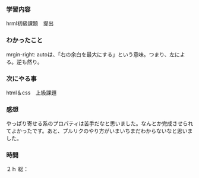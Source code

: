 ### 学習内容
hrml初級課題　提出
### わかったこと
mrgin-right: autoは、「右の余白を最大にする」という意味。つまり、左による。逆も然り。
### 次にやる事
html＆css　上級課題
### 感想
やっぱり寄せる系のプロパティは苦手だなと思いました。なんとか完成させられてよかったです。あと、プルリクのやり方がいまいちまだわからないなと思いました。
### 時間
２ｈ
総：

